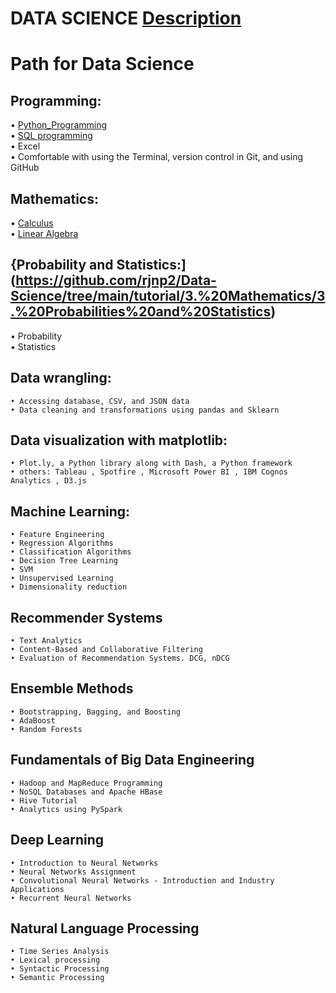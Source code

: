 # DATA SCIENCE [Description](https://github.com/rjnp2/Data-Science/blob/main/Data-Science.md)

# Path for Data Science

## Programming:

   • [Python_Programming](https://github.com/rjnp2/Data-Science/tree/main/tutorial/python) \
   • [SQL programming](https://github.com/rjnp2/Data-Science/tree/main/tutorial/2.%20Sql%20language) \
   • Excel \
   • Comfortable with using the Terminal, version control in Git, and using GitHub

## Mathematics:

   • [Calculus](https://github.com/rjnp2/Data-Science/tree/main/tutorial/3.%20Mathematics/2.%20Multivariate%20Calculus) \
   • [Linear Algebra](https://github.com/rjnp2/Data-Science/tree/main/tutorial/3.%20Mathematics/1.%20linear_algebra)

## {Probability and Statistics:](https://github.com/rjnp2/Data-Science/tree/main/tutorial/3.%20Mathematics/3.%20Probabilities%20and%20Statistics)
   • Probability \
   • Statistics

## Data wrangling:
    • Accessing database, CSV, and JSON data
    • Data cleaning and transformations using pandas and Sklearn

## Data visualization with matplotlib:
    • Plot.ly, a Python library along with Dash, a Python framework
    • others: Tableau , Spotfire , Microsoft Power BI , IBM Cognos Analytics , D3.js


## Machine Learning:
    • Feature Engineering
    • Regression Algorithms
    • Classification Algorithms
    • Decision Tree Learning
    • SVM
    • Unsupervised Learning
    • Dimensionality reduction

## Recommender Systems
    • Text Analytics
    • Content-Based and Collaborative Filtering
    • Evaluation of Recommendation Systems. DCG, nDCG

## Ensemble Methods
    • Bootstrapping, Bagging, and Boosting
    • AdaBoost
    • Random Forests

## Fundamentals of Big Data Engineering
    • Hadoop and MapReduce Programming
    • NoSQL Databases and Apache HBase
    • Hive Tutorial
    • Analytics using PySpark

## Deep Learning
    • Introduction to Neural Networks
    • Neural Networks Assignment
    • Convolutional Neural Networks - Introduction and Industry Applications
    • Recurrent Neural Networks

## Natural Language Processing
    • Time Series Analysis
    • Lexical processing
    • Syntactic Processing
    • Semantic Processing
